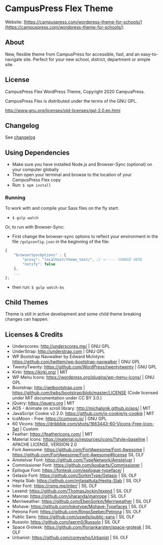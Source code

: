 # CampusPress Flex Theme

Website: [https://campuspress.com/wordpress-theme-for-schools/](https://campuspress.com/wordpress-theme-for-schools/)

## About

New, flexible theme from CampusPress for accessible, fast, and an easy-to-navigate site. Perfect for your new school, district, department or simple site.

## License
CampusPress Flex WordPress Theme, Copyright 2020 CampusPress.

CampusPress Flex is distributed under the terms of the GNU GPL.

http://www.gnu.org/licenses/old-licenses/gpl-2.0.en.html

## Changelog
See [changelog](CHANGELOG.md)

## Using Dependencies
- Make sure you have installed Node.js and Browser-Sync (optional) on your computer globally
- Then open your terminal and browse to the location of your CampusPress Flex copy
- Run: `$ npm install`

### Running
To work with and compile your Sass files on the fly start:

- `$ gulp watch`

Or, to run with Browser-Sync:

- First change the browser-sync options to reflect your environment in the file `/gulpconfig.json` in the beginning of the file:
```javascript
{
    "browserSyncOptions" : {
        "proxy": "localhost/theme_test/", // <----- CHANGE HERE
        "notify": false
    },
    ...
};
```
- then run: `$ gulp watch-bs`

## Child Themes
Theme is still in active development and some child theme breaking changes can happen. 

## Licenses & Credits
- Underscores: http://underscores.me/ | GNU GPL 
- UnderStrap: http://understrap.com | GNU GPL
- WP Bootstrap Navwalker by Edward McIntyre: https://github.com/twittem/wp-bootstrap-navwalker | GNU GPL
- TwentyTwenty: https://github.com/WordPress/twentytwenty | GNU GPL
- Kirki: https://kirki.org/ | MIT
- WP Menu Icons: https://wordpress.org/plugins/wp-menu-icons/ | GNU GPL
- Bootstrap: http://getbootstrap.com | https://github.com/twbs/bootstrap/blob/master/LICENSE (Code licensed under MIT documentation under CC BY 3.0.)
- jQuery: https://jquery.org | MIT
- AOS - Animate on scroll library: http://michalsnik.github.io/aos/ | MIT
- JavaScript Cookie v2.2.0: https://github.com/js-cookie/js-cookie | MIT
- IcoMoon - Free: https://icomoon.io/ | GNU GPL
- 60 Vicons: https://dribbble.com/shots/1663443-60-Vicons-Free-Icon-Set | Custom
- Feather: https://feathericons.com/ | MIT
- Material Icons: https://material.io/resources/icons/?style=baseline | APACHE LICENSE, VERSION 2.0
- Font Awesome: https://github.com/FortAwesome/Font-Awesome | https://github.com/FortAwesome/Font-Awesome#license SIL OLF
- Amstelvar Font: https://github.com/TypeNetwork/Amstelvar | 
- Commissioner Font: https://github.com/kosbarts/Commissioner | 
- Epilogue Font: https://fontesk.com/epilogue-typeface/ | 
- Gelasio Font: https://github.com/SorkinType/Gelasio | SIL OLF
- Hepta Slab: https://github.com/mjlagattuta/Hepta-Slab | SIL OLF
- Inter Font:  https://rsms.me/inter/ | SIL OLF
- Lexend: https://github.com/ThomasJockin/lexend | SIL OLF
- Manrop: https://github.com/sharanda/manrope | SIL OLF
- Merriweather: https://github.com/EbenSorkin/Merriweather | SIL OLF
- Mohave: https://github.com/tokotype/Mohave-Typefaces | SIL OLF
- Petrona Font: https://github.com/RingoSeeber/Petrona | SIL OLF
- Public Sans: https://github.com/uswds/public-sans | SIL OLF
- Russolo: https://github.com/laerm0/Russolo | SIL OLF
- Space Grotesk: https://github.com/floriankarsten/space-grotesk | SIL OLF
- Urbanist: https://github.com/coreywho/Urbanist | SIL OLF